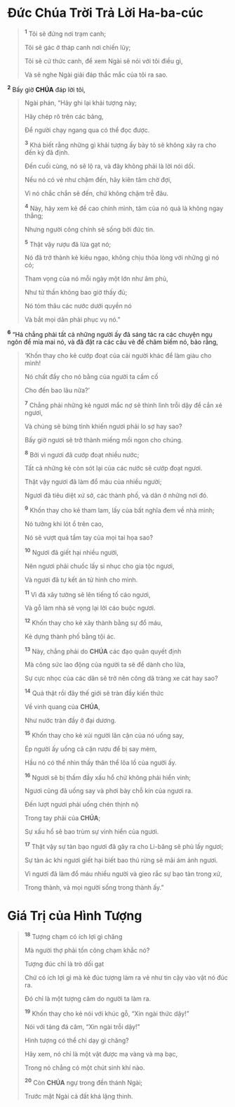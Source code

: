 # Đức Chúa Trời Trả Lời Ha-ba-cúc

> <sup><b>1</b></sup> Tôi sẽ đứng nơi trạm canh;
>
> Tôi sẽ gác ở tháp canh nơi chiến lũy;
>
> Tôi sẽ cứ thức canh, để xem Ngài sẽ nói với tôi điều gì,
>
> Và sẽ nghe Ngài giải đáp thắc mắc của tôi ra sao.

<sup><b>2</b></sup> Bấy giờ **CHÚA** đáp lời tôi,

> Ngài phán, “Hãy ghi lại khải tượng này;
>
> Hãy chép rõ trên các bảng,
>
> Để người chạy ngang qua có thể đọc được.
>
> <sup><b>3</b></sup> Khá biết rằng những gì khải tượng ấy bày tỏ sẽ không xảy ra cho đến kỳ đã định.
>
> Đến cuối cùng, nó sẽ lộ ra, và đây không phải là lời nói dối.
>
> Nếu nó có vẻ như chậm đến, hãy kiên tâm chờ đợi,
>
> Vì nó chắc chắn sẽ đến, chứ không chậm trễ đâu.
>
> <sup><b>4</b></sup> Này, hãy xem kẻ đề cao chính mình, tâm của nó quả là không ngay thẳng;
>
> Nhưng người công chính sẽ sống bởi đức tin.
>
> <sup><b>5</b></sup> Thật vậy rượu đã lừa gạt nó;
>
> Nó đã trở thành kẻ kiêu ngạo, không chịu thỏa lòng với những gì nó có;
>
> Tham vọng của nó mỗi ngày một lớn như âm phủ,
>
> Như tử thần không bao giờ thấy đủ;
>
> Nó tóm thâu các nước dưới quyền nó
>
> Và bắt mọi dân phải phục vụ nó.”

<sup><b>6</b></sup> “Há chẳng phải tất cả những người ấy đã sáng tác ra các chuyện ngụ ngôn để mỉa mai nó, và đã đặt ra các câu vè để châm biếm nó, bảo rằng,

> ‘Khốn thay cho kẻ cướp đoạt của cải người khác để làm giàu cho mình!
>
> Nó chất đầy cho nó bằng của người ta cầm cố
>
> Cho đến bao lâu nữa?’
>
> <sup><b>7</b></sup> Chẳng phải những kẻ ngươi mắc nợ sẽ thình lình trỗi dậy để cắn xé ngươi,
>
> Và chúng sẽ bừng tỉnh khiến ngươi phải lo sợ hay sao?
>
> Bấy giờ ngươi sẽ trở thành miếng mồi ngon cho chúng.
>
> <sup><b>8</b></sup> Bởi vì ngươi đã cướp đoạt nhiều nước;
>
> Tất cả những kẻ còn sót lại của các nước sẽ cướp đoạt ngươi.
>
> Thật vậy ngươi đã làm đổ máu của nhiều người;
>
> Ngươi đã tiêu diệt xứ sở, các thành phố, và dân ở những nơi đó.
>
> <sup><b>9</b></sup> Khốn thay cho kẻ tham lam, lấy của bất nghĩa đem về nhà mình;
>
> Nó tưởng khi lót ổ trên cao,
>
> Nó sẽ vượt quá tầm tay của mọi tai họa sao?
>
> <sup><b>10</b></sup> Ngươi đã giết hại nhiều người,
>
> Nên ngươi phải chuốc lấy sỉ nhục cho gia tộc ngươi,
>
> Và ngươi đã tự kết án tử hình cho mình.
>
> <sup><b>11</b></sup> Vì đá xây tường sẽ lên tiếng tố cáo ngươi,
>
> Và gỗ làm nhà sẽ vọng lại lời cáo buộc ngươi.
>
> <sup><b>12</b></sup> Khốn thay cho kẻ xây thành bằng sự đổ máu,
>
> Kẻ dựng thành phố bằng tội ác.
>
> <sup><b>13</b></sup> Này, chẳng phải do **CHÚA** các đạo quân quyết định
>
> Mà công sức lao động của người ta sẽ để dành cho lửa,
>
> Sự cực nhọc của các dân sẽ trở nên công dã tràng xe cát hay sao?
>
> <sup><b>14</b></sup> Quả thật rồi đây thế giới sẽ tràn đầy kiến thức
>
> Về vinh quang của **CHÚA**,
>
> Như nước tràn đầy ở đại dương.
>
> <sup><b>15</b></sup> Khốn thay cho kẻ xúi người lân cận của nó uống say,
>
> Ép người ấy uống cả cặn rượu để bị say mèm,
>
> Hầu nó có thể nhìn thấy thân thể lõa lồ của người ấy.
>
> <sup><b>16</b></sup> Ngươi sẽ bị thấm đầy xấu hổ chứ không phải hiển vinh;
>
> Ngươi cũng đã uống say và phơi bày chỗ kín của ngươi ra.
>
> Đến lượt ngươi phải uống chén thịnh nộ
>
> Trong tay phải của **CHÚA**;
>
> Sự xấu hổ sẽ bao trùm sự vinh hiển của ngươi.
>
> <sup><b>17</b></sup> Thật vậy sự tàn bạo ngươi đã gây ra cho Li-băng sẽ phủ lấy ngươi;
>
> Sự tàn ác khi ngươi giết hại biết bao thú rừng sẽ mãi ám ảnh ngươi.
>
> Vì ngươi đã làm đổ máu nhiều người và gieo rắc sự bạo tàn trong xứ,
>
> Trong thành, và mọi người sống trong thành ấy.”

# Giá Trị của Hình Tượng

> <sup><b>18</b></sup> Tượng chạm có ích lợi gì chăng
>
> Mà người thợ phải tốn công chạm khắc nó?
>
> Tượng đúc chỉ là trò dối gạt
>
> Chứ có ích lợi gì mà kẻ đúc tượng làm ra vẻ như tin cậy vào vật nó đúc ra.
>
> Đó chỉ là một tượng câm do người ta làm ra.
>
> <sup><b>19</b></sup> Khốn thay cho kẻ nói với khúc gỗ, “Xin ngài thức dậy!”
>
> Nói với tảng đá câm, “Xin ngài trỗi dậy!”
>
> Hình tượng có thể chỉ dạy gì chăng?
>
> Hãy xem, nó chỉ là một vật được mạ vàng và mạ bạc,
>
> Trong nó chẳng có một chút sinh khí nào.
>
> <sup><b>20</b></sup> Còn **CHÚA** ngự trong đền thánh Ngài;
>
> Trước mặt Ngài cả đất khá lặng thinh.
